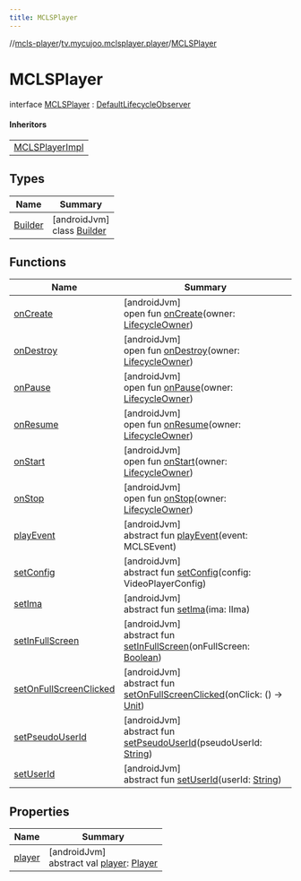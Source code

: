 ```yaml
---
title: MCLSPlayer
---
```

//[mcls-player](../../../index.html)/[tv.mycujoo.mclsplayer.player](../index.html)/[MCLSPlayer](index.html)



# MCLSPlayer

interface [MCLSPlayer](index.html) : [DefaultLifecycleObserver](https://developer.android.com/reference/kotlin/androidx/lifecycle/DefaultLifecycleObserver.html)

#### Inheritors


| |
|---|
| [MCLSPlayerImpl](../-m-c-l-s-player-impl/index.html) |


## Types


| Name | Summary |
|---|---|
| [Builder](-builder/index.html) | [androidJvm]<br>class [Builder](-builder/index.html) |


## Functions


| Name | Summary |
|---|---|
| [onCreate](index.html#139941652%2FFunctions%2F255153135) | [androidJvm]<br>open fun [onCreate](index.html#139941652%2FFunctions%2F255153135)(owner: [LifecycleOwner](https://developer.android.com/reference/kotlin/androidx/lifecycle/LifecycleOwner.html)) |
| [onDestroy](index.html#1057561704%2FFunctions%2F255153135) | [androidJvm]<br>open fun [onDestroy](index.html#1057561704%2FFunctions%2F255153135)(owner: [LifecycleOwner](https://developer.android.com/reference/kotlin/androidx/lifecycle/LifecycleOwner.html)) |
| [onPause](../-m-c-l-s-player-impl/index.html#187777572%2FFunctions%2F255153135) | [androidJvm]<br>open fun [onPause](../-m-c-l-s-player-impl/index.html#187777572%2FFunctions%2F255153135)(owner: [LifecycleOwner](https://developer.android.com/reference/kotlin/androidx/lifecycle/LifecycleOwner.html)) |
| [onResume](../-m-c-l-s-player-impl/index.html#-1807945979%2FFunctions%2F255153135) | [androidJvm]<br>open fun [onResume](../-m-c-l-s-player-impl/index.html#-1807945979%2FFunctions%2F255153135)(owner: [LifecycleOwner](https://developer.android.com/reference/kotlin/androidx/lifecycle/LifecycleOwner.html)) |
| [onStart](../-m-c-l-s-player-impl/index.html#1240777104%2FFunctions%2F255153135) | [androidJvm]<br>open fun [onStart](../-m-c-l-s-player-impl/index.html#1240777104%2FFunctions%2F255153135)(owner: [LifecycleOwner](https://developer.android.com/reference/kotlin/androidx/lifecycle/LifecycleOwner.html)) |
| [onStop](../-m-c-l-s-player-impl/index.html#487071706%2FFunctions%2F255153135) | [androidJvm]<br>open fun [onStop](../-m-c-l-s-player-impl/index.html#487071706%2FFunctions%2F255153135)(owner: [LifecycleOwner](https://developer.android.com/reference/kotlin/androidx/lifecycle/LifecycleOwner.html)) |
| [playEvent](play-event.html) | [androidJvm]<br>abstract fun [playEvent](play-event.html)(event: MCLSEvent) |
| [setConfig](set-config.html) | [androidJvm]<br>abstract fun [setConfig](set-config.html)(config: VideoPlayerConfig) |
| [setIma](set-ima.html) | [androidJvm]<br>abstract fun [setIma](set-ima.html)(ima: IIma) |
| [setInFullScreen](set-in-full-screen.html) | [androidJvm]<br>abstract fun [setInFullScreen](set-in-full-screen.html)(onFullScreen: [Boolean](https://kotlinlang.org/api/latest/jvm/stdlib/kotlin/-boolean/index.html)) |
| [setOnFullScreenClicked](set-on-full-screen-clicked.html) | [androidJvm]<br>abstract fun [setOnFullScreenClicked](set-on-full-screen-clicked.html)(onClick: () -&gt; [Unit](https://kotlinlang.org/api/latest/jvm/stdlib/kotlin/-unit/index.html)) |
| [setPseudoUserId](set-pseudo-user-id.html) | [androidJvm]<br>abstract fun [setPseudoUserId](set-pseudo-user-id.html)(pseudoUserId: [String](https://kotlinlang.org/api/latest/jvm/stdlib/kotlin/-string/index.html)) |
| [setUserId](set-user-id.html) | [androidJvm]<br>abstract fun [setUserId](set-user-id.html)(userId: [String](https://kotlinlang.org/api/latest/jvm/stdlib/kotlin/-string/index.html)) |


## Properties


| Name | Summary |
|---|---|
| [player](player.html) | [androidJvm]<br>abstract val [player](player.html): [Player](../../tv.mycujoo.mclsplayer.player.player/-player/index.html) |

